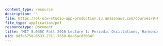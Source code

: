 ```yaml
---
content_type: resource
description: ''
file: https://ol-ocw-studio-app-production.s3.amazonaws.com/courses/8-03sc-physics-iii-vibrations-and-waves-fall-2016/9dfe57588533271176506ee6acdf004f_MIT8_03SCF16_hw_Lec1.pdf
file_type: application/pdf
resourcetype: Document
title: 'MIT 8.03SC Fall 2016 Lecture 1: Periodic Oscillations, Harmonic Oscillators'
uid: 9dfe5758-8533-2711-7650-6ee6acdf004f
---
```

